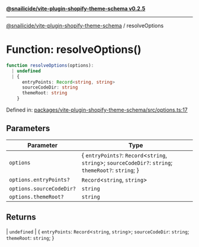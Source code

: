 [**@snailicide/vite-plugin-shopify-theme-schema v0.2.5**](../README.md)

---

[@snailicide/vite-plugin-shopify-theme-schema](../README.md) / resolveOptions

# Function: resolveOptions()

```ts
function resolveOptions(options):
  | undefined
  | {
      entryPoints: Record<string, string>
      sourceCodeDir: string
      themeRoot: string
    }
```

Defined in:
[packages/vite-plugin-shopify-theme-schema/src/options.ts:17](https://github.com/gbtunney/snailicide-monorepo/blob/master/packages/vite-plugin-shopify-theme-schema/src/options.ts#L17)

## Parameters

| Parameter                | Type                                                                                                  |
| ------------------------ | ----------------------------------------------------------------------------------------------------- |
| `options`                | { `entryPoints?`: `Record`<`string`, `string`>; `sourceCodeDir?`: `string`; `themeRoot?`: `string`; } |
| `options.entryPoints?`   | `Record`<`string`, `string`>                                                                          |
| `options.sourceCodeDir?` | `string`                                                                                              |
| `options.themeRoot?`     | `string`                                                                                              |

## Returns

| `undefined` | { `entryPoints`: `Record`<`string`, `string`>; `sourceCodeDir`:
`string`; `themeRoot`: `string`; }
